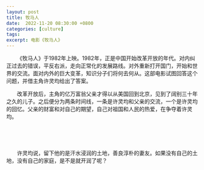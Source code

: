 ```yaml
---
layout: post
title: 牧马人
date:  2022-11-20 08:30:00 +0800
categories: [culture]
tags: 
excerpt: 电影《牧马人》
---
```


&emsp;&emsp;《牧马人》于1982年上映。1982年，正是中国开始改革开放的年代。对内纠正过去的错误，平反右派，走向正常化的发展路线。对外重新打开国门，开始和世界的交流。面对内外的巨大变革，知识分子们将何去何从。这部电影试图回答这个问题，并借主角许灵均给出了答案。

&emsp;&emsp;改革开放后，主角的亿万富翁父亲才得以从美国回到北京，见到了阔别三十年之久的儿子。之后便分为两条时间线，一条是许灵均和父亲的交流，一个是许灵均的回忆。父亲的财富和对自己的期望，自己对祖国和人民的热爱，在争夺着许灵均。

&emsp;&emsp;

&emsp;&emsp;

&emsp;&emsp;许灵均说，留下他的是汗水浸润的土地，善良淳朴的妻友。如果没有自己的土地，没有自己的家庭，是不是就开润了呢？

&emsp;&emsp;
